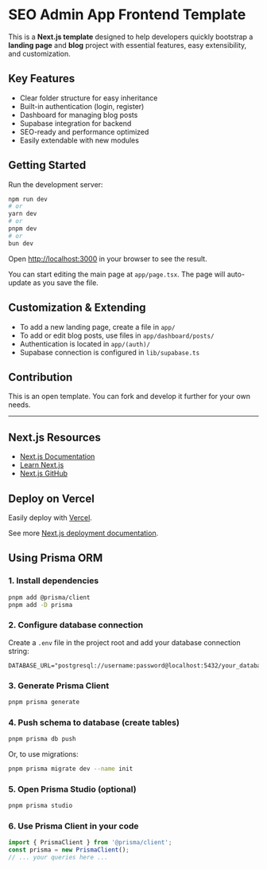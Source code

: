 # SEO Admin App Frontend Template

This is a **Next.js template** designed to help developers quickly bootstrap a **landing page** and **blog** project with essential features, easy extensibility, and customization.

## Key Features
- Clear folder structure for easy inheritance
- Built-in authentication (login, register)
- Dashboard for managing blog posts
- Supabase integration for backend
- SEO-ready and performance optimized
- Easily extendable with new modules

## Getting Started

Run the development server:

```bash
npm run dev
# or
yarn dev
# or
pnpm dev
# or
bun dev
```

Open [http://localhost:3000](http://localhost:3000) in your browser to see the result.

You can start editing the main page at `app/page.tsx`. The page will auto-update as you save the file.

## Customization & Extending
- To add a new landing page, create a file in `app/`
- To add or edit blog posts, use files in `app/dashboard/posts/`
- Authentication is located in `app/(auth)/`
- Supabase connection is configured in `lib/supabase.ts`

## Contribution
This is an open template. You can fork and develop it further for your own needs.

---

## Next.js Resources

- [Next.js Documentation](https://nextjs.org/docs)
- [Learn Next.js](https://nextjs.org/learn)
- [Next.js GitHub](https://github.com/vercel/next.js)

## Deploy on Vercel

Easily deploy with [Vercel](https://vercel.com/new?utm_medium=default-template&filter=next.js&utm_source=create-next-app&utm_campaign=create-next-app-readme).

See more [Next.js deployment documentation](https://nextjs.org/docs/app/building-your-application/deploying).


## Using Prisma ORM

### 1. Install dependencies

```bash
pnpm add @prisma/client
pnpm add -D prisma
```

### 2. Configure database connection

Create a `.env` file in the project root and add your database connection string:

```env
DATABASE_URL="postgresql://username:password@localhost:5432/your_database_name"
```

### 3. Generate Prisma Client

```bash
pnpm prisma generate
```

### 4. Push schema to database (create tables)

```bash
pnpm prisma db push
```

Or, to use migrations:

```bash
pnpm prisma migrate dev --name init
```

### 5. Open Prisma Studio (optional)

```bash
pnpm prisma studio
```

### 6. Use Prisma Client in your code

```ts
import { PrismaClient } from '@prisma/client';
const prisma = new PrismaClient();
// ... your queries here ...
```